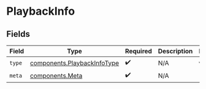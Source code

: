 # PlaybackInfo


## Fields

| Field                                                                      | Type                                                                       | Required                                                                   | Description                                                                | Example                                                                    |
| -------------------------------------------------------------------------- | -------------------------------------------------------------------------- | -------------------------------------------------------------------------- | -------------------------------------------------------------------------- | -------------------------------------------------------------------------- |
| `type`                                                                     | [components.PlaybackInfoType](../../models/components/playbackinfotype.md) | :heavy_check_mark:                                                         | N/A                                                                        | vod                                                                        |
| `meta`                                                                     | [components.Meta](../../models/components/meta.md)                         | :heavy_check_mark:                                                         | N/A                                                                        |                                                                            |